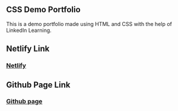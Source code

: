 ## CSS Demo Portfolio

This is a demo portfolio made using HTML and CSS with the help of LinkedIn Learning.

## Netlify Link

### [Netlify](https://css-demo-portfolio-linkedin-learning.netlify.app/)

## Github Page Link

### [Github page](https://rahat-kibria.github.io/css-portfolio-linkedin-learning/)
